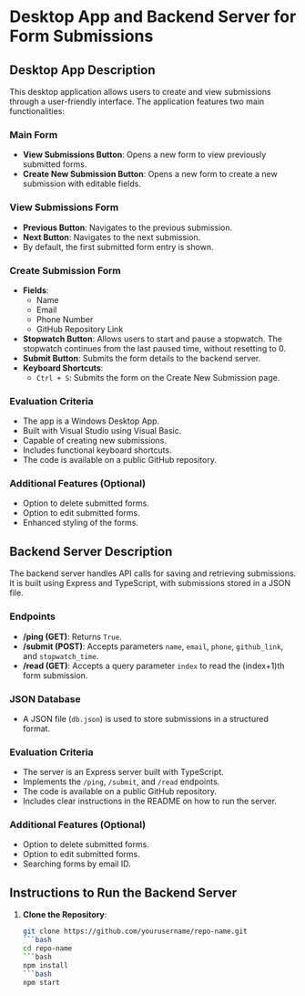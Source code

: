 # Desktop App and Backend Server for Form Submissions

## Desktop App Description

This desktop application allows users to create and view submissions through a user-friendly interface. The application features two main functionalities:

### Main Form
- **View Submissions Button**: Opens a new form to view previously submitted forms.
- **Create New Submission Button**: Opens a new form to create a new submission with editable fields.

### View Submissions Form
- **Previous Button**: Navigates to the previous submission.
- **Next Button**: Navigates to the next submission.
- By default, the first submitted form entry is shown.

### Create Submission Form
- **Fields**: 
  - Name
  - Email
  - Phone Number
  - GitHub Repository Link
- **Stopwatch Button**: Allows users to start and pause a stopwatch. The stopwatch continues from the last paused time, without resetting to 0.
- **Submit Button**: Submits the form details to the backend server.
- **Keyboard Shortcuts**: 
  - `Ctrl + S`: Submits the form on the Create New Submission page.

### Evaluation Criteria
- The app is a Windows Desktop App.
- Built with Visual Studio using Visual Basic.
- Capable of creating new submissions.
- Includes functional keyboard shortcuts.
- The code is available on a public GitHub repository.

### Additional Features (Optional)
- Option to delete submitted forms.
- Option to edit submitted forms.
- Enhanced styling of the forms.

## Backend Server Description

The backend server handles API calls for saving and retrieving submissions. It is built using Express and TypeScript, with submissions stored in a JSON file.

### Endpoints
- **/ping (GET)**: Returns `True`.
- **/submit (POST)**: Accepts parameters `name`, `email`, `phone`, `github_link`, and `stopwatch_time`.
- **/read (GET)**: Accepts a query parameter `index` to read the (index+1)th form submission.

### JSON Database
- A JSON file (`db.json`) is used to store submissions in a structured format.

### Evaluation Criteria
- The server is an Express server built with TypeScript.
- Implements the `/ping`, `/submit`, and `/read` endpoints.
- The code is available on a public GitHub repository.
- Includes clear instructions in the README on how to run the server.

### Additional Features (Optional)
- Option to delete submitted forms.
- Option to edit submitted forms.
- Searching forms by email ID.

## Instructions to Run the Backend Server

1. **Clone the Repository**:
   ```bash
   git clone https://github.com/yourusername/repo-name.git
   ```bash
   cd repo-name
   ```bash
   npm install
   ```bash
   npm start
